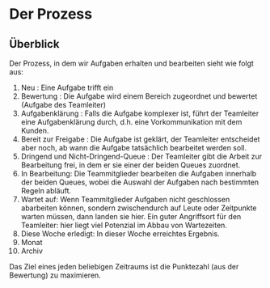 # Der Prozess

## Überblick

Der Prozess, in dem wir Aufgaben erhalten und bearbeiten sieht wie folgt aus: 

1. Neu : Eine Aufgabe trifft ein
2. Bewertung : Die Aufgabe wird einem Bereich zugeordnet und bewertet (Aufgabe des Teamleiter)
3. Aufgabenklärung : Falls die Aufgabe komplexer ist, führt der Teamleiter eine Aufgabenklärung durch, d.h. eine Vorkommunikation mit dem Kunden.
4. Bereit zur Freigabe : Die Aufgabe ist geklärt, der Teamleiter entscheidet aber noch, ab wann die Aufgabe tatsächlich bearbeitet werden soll.
5. Dringend und Nicht-Dringend-Queue : Der Teamleiter gibt die Arbeit zur Bearbeitung frei, in dem er sie einer der beiden Queues zuordnet.
6. In Bearbeitung: Die Teammitglieder bearbeiten die Aufgaben innerhalb der beiden Queues, wobei die Auswahl der Aufgaben nach bestimmten Regeln abläuft.
7. Wartet auf: Wenn Teammitglieder Aufgaben nicht geschlossen abarbeiten können, sondern zwischendurch auf Leute oder Zeitpunkte warten müssen, dann landen sie hier. Ein guter Angriffsort für den Teamleiter: hier liegt viel Potenzial im Abbau von Wartezeiten.
8. Diese Woche erledigt: In dieser Woche erreichtes Ergebnis.
9. Monat
10. Archiv 

Das Ziel eines jeden beliebigen Zeitraums ist die Punktezahl (aus der Bewertung) zu maximieren. 


